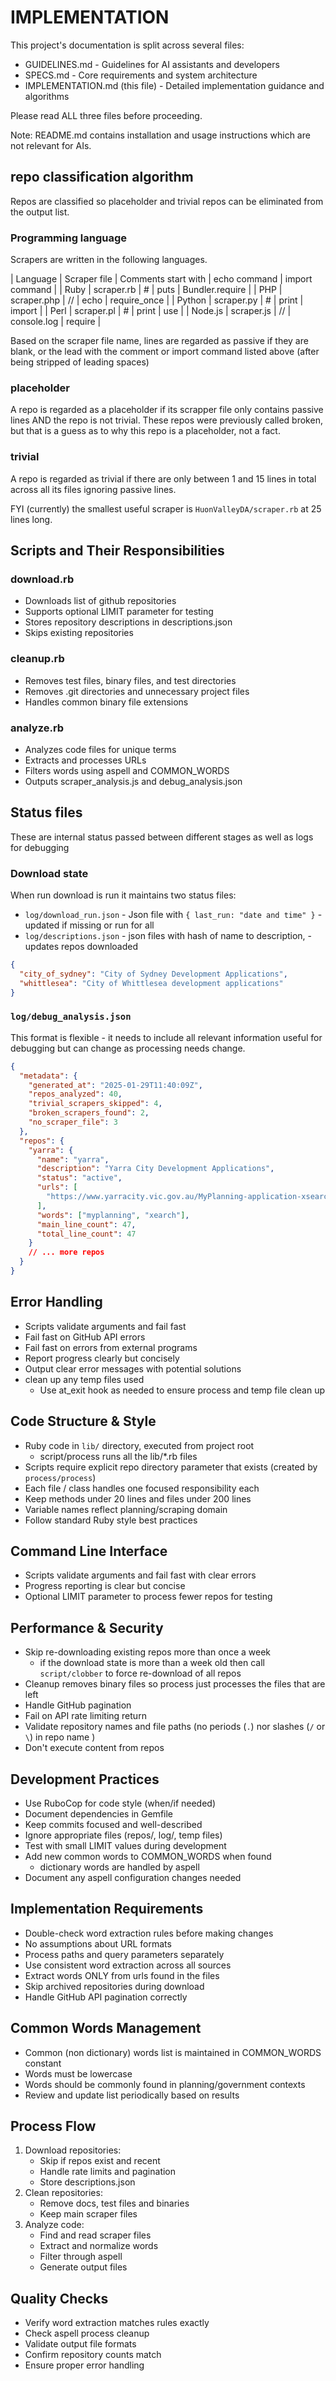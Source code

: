 # IMPLEMENTATION

This project's documentation is split across several files:
- GUIDELINES.md - Guidelines for AI assistants and developers
- SPECS.md - Core requirements and system architecture
- IMPLEMENTATION.md (this file) - Detailed implementation guidance and algorithms

Please read ALL three files before proceeding.

Note: README.md contains installation and usage instructions which are not relevant for AIs.

## repo classification algorithm

Repos are classified so placeholder and trivial repos can be eliminated from the output list.

### Programming language

Scrapers are written in the following languages.

| Language | Scraper file | Comments start with | echo command | import command |
| Ruby | scraper.rb | # | puts | Bundler.require |
| PHP | scraper.php | // | echo | require_once |
| Python | scraper.py | # | print | import |
| Perl | scraper.pl | # | print | use |
| Node.js | scraper.js | // | console.log | require |

Based on the scraper file name, lines are regarded as passive if they are blank, or the lead with the comment or
import command listed above (after being stripped of leading spaces)

### placeholder

A repo is regarded as a placeholder if its scrapper file only contains passive lines AND the repo is not trivial.
These repos were previously called broken, but that is a guess as to why this repo is a placeholder, not a fact.

### trivial

A repo is regarded as trivial if there are only between 1 and 15 lines in total across all its files ignoring passive
lines.

FYI (currently) the smallest useful scraper is `HuonValleyDA/scraper.rb` at 25 lines long.

## Scripts and Their Responsibilities

### download.rb

- Downloads list of github repositories
- Supports optional LIMIT parameter for testing
- Stores repository descriptions in descriptions.json
- Skips existing repositories

### cleanup.rb

- Removes test files, binary files, and test directories
- Removes .git directories and unnecessary project files
- Handles common binary file extensions

### analyze.rb

- Analyzes code files for unique terms
- Extracts and processes URLs
- Filters words using aspell and COMMON_WORDS
- Outputs scraper_analysis.js and debug_analysis.json

## Status files

These are internal status passed between different stages as well as logs for debugging

### Download state

When run download is run it maintains two status files:

* `log/download_run.json` - Json file with `{ last_run: "date and time" }` - updated if missing or run for all
* `log/descriptions.json` - json files with hash of name to description, - updates repos downloaded

```json
{
  "city_of_sydney": "City of Sydney Development Applications",  
  "whittlesea": "City of Whittlesea development applications"
}
```

### `log/debug_analysis.json`

This format is flexible - it needs to include all relevant information useful for debugging but can change as
processing needs change.

```json
{
  "metadata": {
    "generated_at": "2025-01-29T11:40:09Z",
    "repos_analyzed": 40,
    "trivial_scrapers_skipped": 4,
    "broken_scrapers_found": 2,
    "no_scraper_file": 3
  },
  "repos": {
    "yarra": {
      "name": "yarra",
      "description": "Yarra City Development Applications",
      "status": "active",
      "urls": [
        "https://www.yarracity.vic.gov.au/MyPlanning-application-xsearch"
      ],
      "words": ["myplanning", "xearch"],
      "main_line_count": 47,
      "total_line_count": 47
    }
    // ... more repos
  }
}
```

## Error Handling

- Scripts validate arguments and fail fast
- Fail fast on GitHub API errors
- Fail fast on errors from external programs
- Report progress clearly but concisely
- Output clear error messages with potential solutions
- clean up any temp files used
  - Use at_exit hook as needed to ensure process and temp file clean up

## Code Structure & Style

- Ruby code in `lib/` directory, executed from project root
    - script/process runs all the lib/*.rb files
- Scripts require explicit repo directory parameter that exists (created by `process/process`)
- Each file / class handles one focused responsibility each
- Keep methods under 20 lines and files under 200 lines
- Variable names reflect planning/scraping domain
- Follow standard Ruby style best practices

## Command Line Interface

- Scripts validate arguments and fail fast with clear errors
- Progress reporting is clear but concise
- Optional LIMIT parameter to process fewer repos for testing

## Performance & Security

- Skip re-downloading existing repos more than once a week
    - if the download state is more than a week old then call
      `script/clobber` to force re-download of all repos
- Cleanup removes binary files so process just processes the files that are left
- Handle GitHub pagination
- Fail on API rate limiting return
- Validate repository names and file paths (no periods (`.`) nor slashes (`/` or `\`) in repo name )
- Don't execute content from repos

## Development Practices

- Use RuboCop for code style (when/if needed)
- Document dependencies in Gemfile
- Keep commits focused and well-described
- Ignore appropriate files (repos/, log/, temp files)
- Test with small LIMIT values during development
- Add new common words to COMMON_WORDS when found
    - dictionary words are handled by aspell
- Document any aspell configuration changes needed

## Implementation Requirements

- Double-check word extraction rules before making changes
- No assumptions about URL formats
- Process paths and query parameters separately
- Use consistent word extraction across all sources
- Extract words ONLY from urls found in the files
- Skip archived repositories during download
- Handle GitHub API pagination correctly

## Common Words Management

- Common (non dictionary) words list is maintained in COMMON_WORDS constant
- Words must be lowercase
- Words should be commonly found in planning/government contexts
- Review and update list periodically based on results

## Process Flow

1. Download repositories:
    - Skip if repos exist and recent
    - Handle rate limits and pagination
    - Store descriptions.json
2. Clean repositories:
    - Remove docs, test files and binaries
    - Keep main scraper files
3. Analyze code:
    - Find and read scraper files
    - Extract and normalize words
    - Filter through aspell
    - Generate output files

## Quality Checks

- Verify word extraction matches rules exactly
- Check aspell process cleanup
- Validate output file formats
- Confirm repository counts match
- Ensure proper error handling
